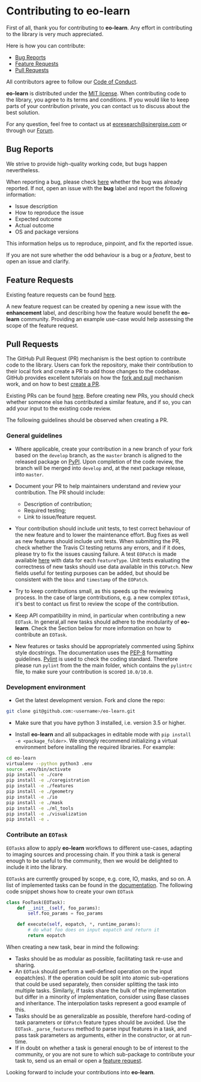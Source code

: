 # Contributing to **eo-learn**

First of all, thank you for contributing to **eo-learn**. Any effort in contributing
to the library is very much appreciated.

Here is how you can contribute:

 * [Bug Reports](#bug-reports)
 * [Feature Requests](#feature-requests)
 * [Pull Requests](#pull-requests)

All contributors agree to follow our [Code of Conduct][code-of-conduct].

**eo-learn** is distributed under the [MIT license][license]. When contributing
code to the library, you agree to its terms and conditions. If you would like to
keep parts of your contribution private, you can contact us to discuss about
the best solution.

For any question, feel free to contact us at [eoresearch@sinergise.com](eoresearch@sinergise.com) or through our [Forum][sh-forum].

[code-of-conduct]: https://github.com/sentinel-hub/eo-learn/blob/master/CODE_OF_CONDUCT.md
[license]: https://github.com/sentinel-hub/eo-learn/blob/master/LICENSE
[sh-forum]: https://forum.sentinel-hub.com/

## Bug Reports

We strive to provide high-quality working code, but bugs happen nevertheless.

When reporting a bug, please check [here][open-bug-list] whether
the bug was already reported. If not, open an issue with the **bug** label and
report the following information:

 * Issue description
 * How to reproduce the issue
 * Expected outcome
 * Actual outcome
 * OS and package versions

This information helps us to reproduce, pinpoint, and fix the reported issue.

If you are not sure whether the odd behaviour is a bug or a _feature_, best to open
an issue and clarify.

[open-bug-list]: https://github.com/sentinel-hub/eo-learn/issues?q=state:open+type:issue+label:"bug"

## Feature Requests

Existing feature requests can be found [here][existing-feature-requests].

A new feature request can be created by opening a new issue with the **enhancement** label,
and describing how the feature would benefit the **eo-learn** community.
Providing an example use-case would help assessing the scope of the
feature request.

[existing-feature-requests]: https://github.com/sentinel-hub/eo-learn/issues?q=state:open+type:issue+label:"enhancement"

## Pull Requests

The GitHub Pull Request (PR) mechanism is the best option to contribute code
to the library. Users can fork the repository, make their contribution to their
local fork and create a PR to add those changes to the codebase. GitHub provides excellent
tutorials on how the [fork and pull][fork-and-pull] mechanism work, and on
how to best [create a PR][create-pr].

Existing PRs can be found [here][existing-prs]. Before creating new PRs, you should check
whether someone else has contributed a similar feature, and if so, you can add your
input to the existing code review.

The following guidelines should be observed when creating a PR.

[fork-and-pull]: https://help.github.com/articles/creating-a-pull-request-from-a-fork
[create-pr]: https://help.github.com/articles/creating-a-pull-request/
[existing-prs]: https://github.com/sentinel-hub/eo-learn/pulls?q=state:open

### General guidelines

* Where applicable, create your contribution in a new branch of your fork based on the `develop` branch, as the `master` branch is aligned to the released package on [PyPI][pypi]. Upon completion of the code review, the branch will be merged into `develop` and, at the next package release, into `master`.

* Document your PR to help maintainers understand and review your contribution. The PR should include:

  * Description of contribution;
  * Required testing;
  * Link to issue/feature request.

* Your contribution should include unit tests, to test correct behaviour of the new feature and to lower the maintenance effort. Bug fixes as well as new features should include unit tests. When submitting the PR, check whether the Travis CI testing returns any errors, and if it does, please try to fix the issues causing failure. A test `EOPatch` is made available [here][test-eo-patch] with data for each `FeatureType`. Unit tests evaluating the correctness of new tasks should use data available in this `EOPatch`. New fields useful for testing purposes can be added, but should be consistent with the `bbox` and `timestamp` of the `EOPatch`.

* Try to keep contributions small, as this speeds up the reviewing process. In the case of large contributions, e.g. a new complex `EOTask`, it's best to contact us first to review the scope of the contribution.

* Keep API compatibility in mind, in particular when contributing a new `EOTask`. In general,all new tasks should adhere to the modularity of **eo-learn**. Check the Section below for more information on how to contribute an `EOTask`.

* New features or tasks should be appropriately commented using Sphinx style docstrings. The documentation uses the [PEP-8][pep-8] formatting guidelines. [Pylint][pylint] is used to check the coding standard. Therefore please run `pylint` from the the main folder, which contains the `pylintrc` file, to make sure your contribution is scored `10.0/10.0`.

### Development environment

* Get the latest development version. Fork and clone the repo:
```bash
git clone git@github.com:<username>/eo-learn.git
```

* Make sure that you have python 3 installed, i.e. version 3.5 or higher.

* Install **eo-learn** and all subpackages in editable mode with `pip install -e <package_folder>`. We strongly recommend initializing a virtual environment before installing the required libraries. For example:

```bash
cd eo-learn
virtualenv --python python3 .env
source .env/bin/activate
pip install -e ./core
pip install -e ./coregistration
pip install -e ./features
pip install -e ./geometry
pip install -e ./io
pip install -e ./mask
pip install -e ./ml_tools
pip install -e ./visualization
pip install -e .
```

### Contribute an `EOTask`

`EOTask`s allow to apply **eo-learn** workflows to different use-cases, adapting to imaging sources and
processing chain. If you think a task is general enough to be useful to the community, then we would
be delighted to include it into the library.

`EOTask`s are currently grouped by scope, e.g. core, IO, masks, and so on. A list of implemented
tasks can be found in the [documentation][existing-eo-tasks]. The following code snippet shows how
to create your own `EOTask`

```python
class FooTask(EOTask):
    def __init__(self, foo_params):
        self.foo_params = foo_params

    def execute(self, eopatch, *, runtime_params):
        # do what foo does on input eopatch and return it
        return eopatch
```
When creating a new task, bear in mind the following:

 * Tasks should be as modular as possible, facilitating task re-use and sharing.
 * An `EOTask` should perform a well-defined operation on the input eopatch(es). If the operation
   could be split into atomic sub-operations that could be used separately, then consider splitting
   the task into multiple tasks. Similarly, if tasks share the bulk of the implementation but differ
   in a minority of implementation, consider using Base classes and inheritance. The interpolation
   tasks represent a good example of this.  
 * Tasks should be as generalizable as possible, therefore hard-coding of task parameters or `EOPatch`
   feature types should be avoided. Use the `EOTask._parse_features` method to parse input features in a task,
   and pass task parameters as arguments, either in the constructor, or at run-time.
 * If in doubt on whether a task is general enough to be of interest to the community, or you are not
   sure to which sub-package to contribute your task to, send us an email or open a
   [feature request](#feature-requests).

Looking forward to include your contributions into **eo-learn**.


[pypi]: https://pypi.org/project/eo-learn/
[pep-8]: https://www.python.org/dev/peps/pep-0008/
[pylint]: https://www.pylint.org/
[existing-eo-tasks]: https://eo-learn.readthedocs.io/en/latest/eotasks.html
[test-eo-patch]: https://github.com/sentinel-hub/eo-learn/tree/master/example_data/TestEOPatch
